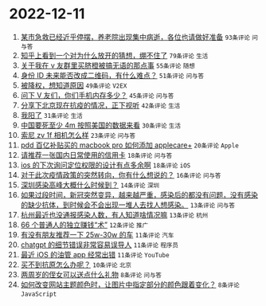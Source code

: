 # 2022-12-11

1. [某市急救已经近乎停摆，养老院出现集中病逝，各位也请做好准备](https://www.v2ex.com/t/901697) `93条评论` `问与答`
1. [知乎上看到一个对为什么放开的猜想，绷不住了](https://www.v2ex.com/t/901686) `79条评论` `生活`
1. [关于我在 v 友群里买脐橙被搞无语的那点事](https://www.v2ex.com/t/901685) `55条评论` `随想`
1. [身份 ID 未来能否改成二维码，有什么难点？](https://www.v2ex.com/t/901663) `51条评论` `问与答`
1. [被降权，想知道原因](https://www.v2ex.com/t/901675) `49条评论` `V2EX`
1. [问下 V 友们，你们手机内存多少？](https://www.v2ex.com/t/901660) `45条评论` `问与答`
1. [分享下北京现在抗疫的情况，正下视听](https://www.v2ex.com/t/901716) `42条评论` `生活`
1. [我阳了](https://www.v2ex.com/t/901667) `31条评论` `生活`
1. [中国要死至少 4m 按照美国的数据来看](https://www.v2ex.com/t/901717) `30条评论` `生活`
1. [索尼 zv 1f 相机怎么样](https://www.v2ex.com/t/901670) `23条评论` `问与答`
1. [pdd 百亿补贴买的 macbook pro 如何添加 applecare+](https://www.v2ex.com/t/901662) `20条评论` `Apple`
1. [请推荐一张国内日常使用的信用卡](https://www.v2ex.com/t/901689) `18条评论` `问与答`
1. [ios 的下次询问定位权限的设计有点多余啊](https://www.v2ex.com/t/901671) `18条评论` `iOS`
1. [对于此次疫情政策的突然转向，你有什么想说的？](https://www.v2ex.com/t/901743) `16条评论` `问与答`
1. [深圳感染高峰大概什么时候到？](https://www.v2ex.com/t/901690) `14条评论` `深圳`
1. [如果过段时间，新冠突然变异，越来越严重，感染后的都没有问题，没有感染的缺少抗体，到时候会不会出现一堆人去找人想感染。](https://www.v2ex.com/t/901698) `13条评论` `问与答`
1. [杭州最近也没通报感染人数，有人知道啥情况嘛](https://www.v2ex.com/t/901692) `13条评论` `杭州`
1. [66 个普通人的独立赚钱“术”](https://www.v2ex.com/t/901721) `12条评论` `推广`
1. [有没有朋友推荐一下 25w-30w 的车](https://www.v2ex.com/t/901725) `11条评论` `汽车`
1. [chatgpt 的细节错误非常容易误导人](https://www.v2ex.com/t/901696) `11条评论` `程序员`
1. [最近 iOS 的油管 app 经常出错](https://www.v2ex.com/t/901676) `11条评论` `YouTube`
1. [买不到抗原怎么办呢？](https://www.v2ex.com/t/901722) `10条评论` `北京`
1. [两周岁的侄女可以送点什么礼物](https://www.v2ex.com/t/901683) `8条评论` `问与答`
1. [如何改变网站主题颜色时，让图片中指定部分的颜色跟着变化？](https://www.v2ex.com/t/901677) `8条评论` `JavaScript`
